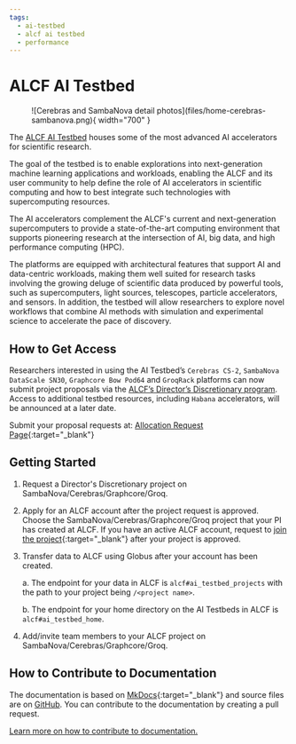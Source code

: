 ```yaml
---
tags:
  - ai-testbed
  - alcf ai testbed
  - performance
---
```


# ALCF AI Testbed

<figure markdown>
  ![Cerebras and SambaNova detail photos](files/home-cerebras-sambanova.png){ width="700" }
</figure>

The [ALCF AI Testbed](https://www.alcf.anl.gov/alcf-ai-testbed) houses some of the most advanced AI accelerators for scientific research. 

The goal of the testbed is to enable explorations into next-generation machine learning applications and workloads, enabling the ALCF and its user community to help define the role of AI accelerators in scientific computing and how to best integrate such technologies with supercomputing resources.

The AI accelerators complement the ALCF's current and next-generation supercomputers to provide a state-of-the-art computing environment that supports pioneering research at the intersection of AI, big data, and high performance computing (HPC). 

The platforms are equipped with architectural features that support AI and data-centric workloads, making them well suited for research tasks involving the growing deluge of scientific data produced by powerful tools, such as supercomputers, light sources, telescopes, particle accelerators, and sensors. In addition, the testbed will allow researchers to explore novel workflows that combine AI methods with simulation and experimental science to accelerate the pace of discovery.

## How to Get Access
Researchers interested in using the AI Testbed’s `Cerebras CS-2`, `SambaNova DataScale SN30`, `Graphcore Bow Pod64` and `GroqRack` platforms can now submit project proposals via the [ALCF’s Director’s Discretionary program](https://www.alcf.anl.gov/science/directors-discretionary-allocation-program). Access to additional testbed resources, including `Habana` accelerators, will be announced at a later date. 

Submit your proposal requests at: [Allocation Request Page](https://my.alcf.anl.gov/accounts/#/allocationRequests){:target="_blank"}

## Getting Started
1. Request a Director's Discretionary project on SambaNova/Cerebras/Graphcore/Groq.

2. Apply for an ALCF account after the project request is approved. Choose the SambaNova/Cerebras/Graphcore/Groq project that your PI has created at ALCF. If you have an active ALCF account, request to [join the project](https://my.alcf.anl.gov/){:target="_blank"} after your project is approved.

3. Transfer data to ALCF using Globus after your account has been created.

    a. The endpoint for your data in ALCF is ``` alcf#ai_testbed_projects ``` with the path to your project being  ``` /<project name> ```. 

    b. The endpoint for your home directory on the AI Testbeds in ALCF is ``` alcf#ai_testbed_home ```.

4. Add/invite team members to your ALCF project on SambaNova/Cerebras/Graphcore/Groq. 

## How to Contribute to Documentation
The documentation is based on [MkDocs](https://www.mkdocs.org/){:target="_blank"} and source files are
on [GitHub](https://github.com/argonne-lcf/ai-testbed-userdocs). You can contribute to the documentation by creating a pull request. 
 
 [Learn more on how to contribute to documentation.](https://github.com/argonne-lcf/user-guides/blob/main/README.md)
